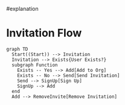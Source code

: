 #explanation

# Invitation Flow

```mermaid
graph TD
  Start((Start)) --> Invitation
  Invitation --> Exists{User Exists?}
  subgraph Function
	Exists -- Yes --> Add[Add to Org]
	Exists -- No --> Send[Send Invitation]
	Send --> SignUp[Sign Up]
	SignUp --> Add
  end
  Add --> RemoveInvite[Remove Invitation]
```
